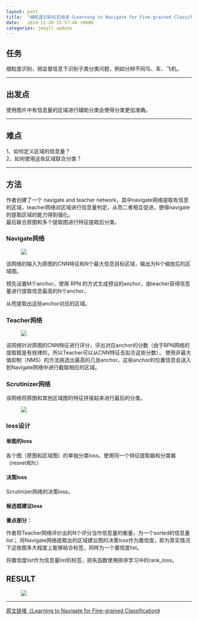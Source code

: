 ```yaml
---
layout: post
title:  "细粒度识别论文阅读《Learning to Navigate for Fine-grained Classification》"
date:   2019-11-20 15:57:48 +0000
categories: jekyll update
---
```



## **任务**


细粒度识别，弱监督信息下识别子类分类问题，例如分辨不同鸟、车、飞机。  

---

## **出发点**


使用图片中有信息量的区域进行辅助分类会使得分类更加准确。  

---

## **难点**

1、如何定义区域的信息量？  
2、如何使用这些区域联合分类？

---
## **方法**

作者创建了一个 navigate and teacher network，其中navigate网络提取有信息的区域，teacher网络对区域进行信息量判定，从而二者相互促进，使得navigate的提取区域的能力得到强化。  
最后联合原图和多个提取图进行特征提取后分类。

### **Navigate网络**

<!-- ![navigate](assert/navigate.png) -->

<figure>
<a><img src="{{site.url}}/assert/navigate.png"></a>
</figure>

该网络的输入为原图的CNN特征和N个最大信息目标区域，输出为N个缩放后的区域图。  

预先设置M个anchor，使用 RPN 的方式生成预设的anchor，由teacher获得信息量进行提取信息最高的N个anchor，

从而提取出这些anchor对应的区域。

### **Teacher网络**

<figure>
<a><img src="{{site.url}}/assert/train.png"></a>
</figure>

该网络针对原图的CNN特征进行评分，评出对应anchor的分数（由于RPN网络的提取框是有规律的，所以Teacher可以从CNN特征去拟合这些分数），
使用非最大值抑制（NMS）的方法挑选出最高的几张anchor，这些anchor的位置信息会送入到Navigate网络中进行截取相应的区域。

### **Scrutinizer网络**

该网络将原图和其他区域图的特征拼接起来进行最后的分类。

<figure>
<a><img src="{{site.url}}/assert/inference.png"></a>
</figure>


### **loss设计**

#### **单图的loss**

各个图（原图和区域图）的单独分类loss，使用同一个特征提取器和分类器（resnet和fc）

#### **决策loss**

Scrutinizer网络的决策loss。

#### **候选框建议loss**

**重点部分：**

作者将Teacher网络评价出的N个评分当作信息量的衡量，为一个sorted的信息量list；
将Navigate网络提取出的区域建议图的决策loss作为置信度，即为真实情况下这些图多大程度上能够贴合标签，同样为一个置信度list。

将置信度list作为信息量list的标签，损失函数使用排序学习中的rank_loss。

## **RESULT**

<!-- ![result](assert/result.png) -->

<figure>
<a><img src="{{site.url}}/assert/result.png"></a>
</figure>

---

[原文链接《Learning to Navigate for Fine-grained Classification》](http://openaccess.thecvf.com/content_ECCV_2018/papers/Ze_Yang_Learning_to_Navigate_ECCV_2018_paper.pdf)
